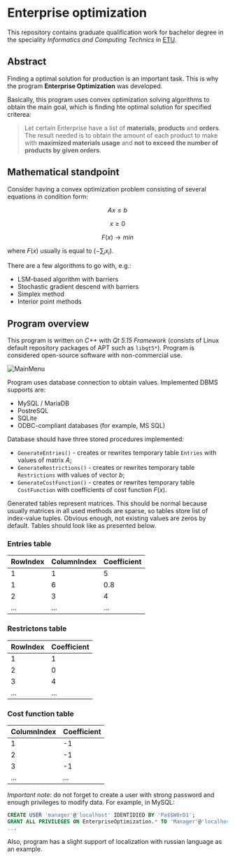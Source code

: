 # Enterprise optimization

This repository contains graduate qualification work for bachelor degree in the speciality *Informatics and Computing Technics* in [ETU](https://etu.ru/).

## Abstract

Finding a optimal solution for production is an important task. This is why the program **Enterprise Optimization** was developed.

Basically, this program uses convex optimization solving algorithms to obtain the main goal, which is finding hte optimal solution for specified criterea:

> Let certain Enterprise have a list of **materials**, **products** and **orders**. The result needed is to obtain the amount of each product to make with **maximized materials usage** and **not to exceed the number of products by given orders**.

## Mathematical standpoint

Consider having a convex optimization problem consisting of several equations in condition form:

$$Ax \leq b$$

$$x \geq 0$$

$$F(x) \rightarrow min$$

where $F(x)$ usually is equal to $(-\sum_ix_i)$.

There are a few algorithms to go with, e.g.:
+ LSM-based algorithm with barriers
+ Stochastic gradient descend with barriers
+ Simplex method
+ Interior point methods

## Program overview

This program is written on *C++* with *Qt 5.15 Framework* (consists of Linux default repository packages of APT such as `libqt5*`). Program is considered open-source software with non-commercial use.

![MainMenu](github_files/main_menu.jpg)

Program uses database connection to obtain values. Implemented DBMS supports are:
+ MySQL / MariaDB
+ PostreSQL
+ SQLite
+ ODBC-compliant databases (for example, MS SQL)

Database should have three stored procedures implemented:
+ `GenerateEntries()` - creates or rewrites temporary table `Entries` with values of matrix $A$;
+ `GenerateRestrictions()` - creates or rewrites temporary table `Restrictions` with values of vector $b$;
+ `GenerateCostFunction()` - creates or rewrites temporary table `CostFunction` with coefficients of cost function $F(x)$.

Generated tables represent matrices. This should be normal because usually matrices in all used methods are sparse, so tables store list of index-value tuples. Obvious enough, not existing values are zeros by default. Tables should look like as presented below.

### Entries table
|RowIndex|ColumnIndex|Coefficient|
|---|---|---|
|1|1|5|
|1|6|0.8|
|2|3|4|
|...|...|...|

### Restrictons table
|RowIndex|Coefficient|
|---|---|
|1|1|
|2|0|
|3|4|
|...|...|

### Cost function table
|ColumnIndex|Coefficient|
|---|---|
|1|-1|
|2|-1|
|3|-1|
|...|...|

*Important note*: do not forget to create a user with strong password and enough privileges to modify data. For example, in MySQL:

```sql
CREATE USER 'manager'@'localhost' IDENTIDIED BY 'Pa$$W0rD1';
GRANT ALL PRIVILEGES ON EnterpriseOptimization.* TO 'Manager'@'localhost';
...
```

Also, program has a slight support of localization with russian language as an example.
